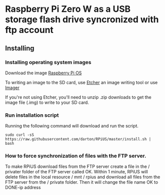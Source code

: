 # Raspberry Pi Zero W as a USB storage flash drive syncronized with ftp account 

## Installing

### Installing operating system images 

Download the image [Raspberry Pi OS](https://downloads.raspberrypi.org/raspios_armhf_latest)

To writing an image to the SD card, use [Etcher](https://etcher.io/) an image writing tool or use [Imager](https://www.raspberrypi.org/downloads/)

If you're not using Etcher, you'll need to unzip .zip downloads to get the image file (.img) to write to your SD card.

### Run installation script

Running the following command will download and run the script.
```
sudo curl -sS https://raw.githubusercontent.com/darton/RPiUS/master/install.sh | bash
```

### How to force synchronization of files with the FTP server.

To make RPiUS download files from the FTP server create a file in the / privater folder of the FTP server called OK.
Within 1 minute, RPiUS will delete files in the local resource / mnt / rpius and download all files from the FTP server from the / private folder.
Then it will change
the file name OK to DONE-ip address

